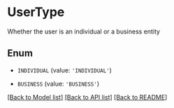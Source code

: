 # UserType

Whether the user is an individual or a business entity

## Enum

* `INDIVIDUAL` (value: `'INDIVIDUAL'`)

* `BUSINESS` (value: `'BUSINESS'`)

[[Back to Model list]](../README.md#documentation-for-models) [[Back to API list]](../README.md#documentation-for-api-endpoints) [[Back to README]](../README.md)


